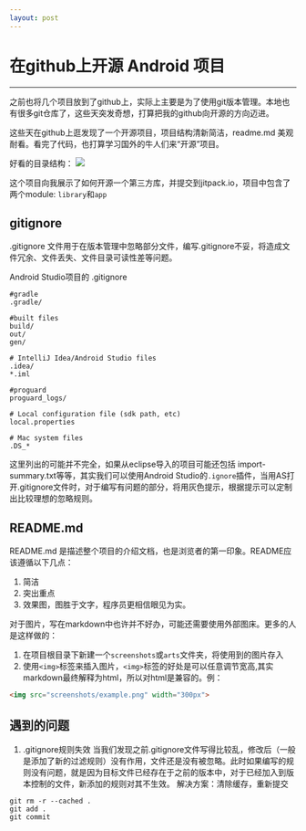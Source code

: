 ```yaml
---
layout: post
---
```


# 在github上开源 Android 项目

---

之前也将几个项目放到了github上，实际上主要是为了使用git版本管理。本地也有很多git仓库了，这些天突发奇想，打算把我的github向开源的方向迈进。

这些天在github上逛发现了一个开源项目，项目结构清新简洁，readme.md 美观耐看。看完了代码，也打算学习国外的牛人们来“开源”项目。

好看的目录结构：
![](http://ww2.sinaimg.cn/large/74311666jw1f2l4iqcg6sj210l0hq42w.jpg)

这个项目向我展示了如何开源一个第三方库，并提交到jitpack.io，项目中包含了两个module: `library`和`app`

## gitignore

.gitignore 文件用于在版本管理中忽略部分文件，编写.gitignore不妥，将造成文件冗余、文件丢失、文件目录可读性差等问题。

Android Studio项目的 .gitignore

```
#gradle
.gradle/

#built files
build/
out/
gen/

# IntelliJ Idea/Android Studio files
.idea/
*.iml

#proguard
proguard_logs/

# Local configuration file (sdk path, etc)
local.properties

# Mac system files
.DS_*
```

这里列出的可能并不完全，如果从eclipse导入的项目可能还包括 import-summary.txt等等，其实我们可以使用Android Studio的`.ignore`插件，当用AS打开.gitignore文件时，对于编写有问题的部分，将用灰色提示，根据提示可以定制出比较理想的忽略规则。

## README.md

README.md 是描述整个项目的介绍文档，也是浏览者的第一印象。README应该遵循以下几点：
1. 简洁
2. 突出重点
3. 效果图，图胜于文字，程序员更相信眼见为实。

对于图片，写在markdown中也许并不好办，可能还需要使用外部图床。更多的人是这样做的：
1. 在项目根目录下新建一个`screenshots`或`arts`文件夹，将使用到的图片存入
2. 使用`<img>`标签来插入图片，`<img>`标签的好处是可以任意调节宽高,其实markdown最终解释为html，所以对html是兼容的。例：

```html
<img src="screenshots/example.png" width="300px">
```

## 遇到的问题

1. .gitignore规则失效
当我们发现之前.gitignore文件写得比较乱，修改后（一般是添加了新的过滤规则）没有作用，文件还是没有被忽略。此时如果编写的规则没有问题，就是因为目标文件已经存在于之前的版本中，对于已经加入到版本控制的文件，新添加的规则对其不生效。
解决方案：清除缓存，重新提交

```
git rm -r --cached .
git add .
git commit
```
